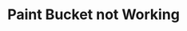 ---
title: 'Paint Bucket not Working'
redirect_to:
  - 'https://discuss.pencil2d.org/t/paint-bucket-not-working/942'
---